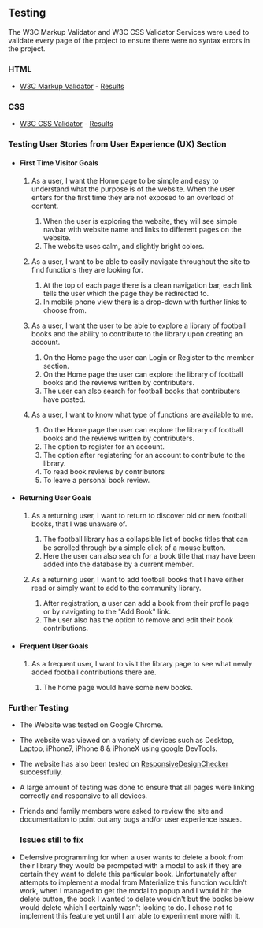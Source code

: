 ## Testing

The W3C Markup Validator and W3C CSS Validator Services were used to validate every page of the project to ensure there were no syntax errors in the project.

### HTML
-   [W3C Markup Validator](https://jigsaw.w3.org/css-validator/#validate_by_input) - [Results](https://github.com/Elippsis007/football_shelf_m3/tree/main/static/images/html_validation)

### CSS
-   [W3C CSS Validator](https://jigsaw.w3.org/css-validator/#validate_by_input) - [Results](https://github.com/Elippsis007/football_shelf_m3/tree/main/static/images/css-validation)

### Testing User Stories from User Experience (UX) Section

-   #### First Time Visitor Goals

    1. As a user, I want the Home page to be simple and easy to understand what the purpose is of the website. When the user enters for the first time they are not exposed to an overload of content.
    
        1. When the user is exploring the website, they will see simple navbar with website name and links to different pages on the website.
        2. The website uses calm, and slightly bright colors.
            
    2. As a user, I want to be able to easily navigate throughout the site to find functions they are looking for.
        
        1. At the top of each page there is a clean navigation bar, each link tells the user which the page they be redirected to.
        2. In mobile phone view there is a drop-down with further links to choose from.
                
    3. As a user, I want the user to be able to explore a library of football books and the ability to contribute to the library upon creating an account.
   
        1. On the Home page the user can Login or Register to the member section. 
        2. On the Home page the user can explore the library of football books and the reviews written by contributers.
        3. The user can also search for football books that contributers have posted.
      
    4. As a user, I want to know what type of functions are available to me.
    
        1. On the Home page the user can explore the library of football books and the reviews written by contributers.
        2. The option to register for an account.
        3. The option after registering for an account to contribute to the library.
        4. To read book reviews by contributors
        5. To leave a personal book review.
        
-   #### Returning User Goals

    1. As a returning user, I want to return to discover old or new football books, that I was unaware of.

        1. The football library has a collapsible list of books titles that can be scrolled through by a simple click of a mouse button.
        2. Here the user can also search for a book title that may have been added into the database by a current member.   
        
    2. As a returning user, I want to add football books that I have either read or simply want to add to the community library.
    
        1. After registration, a user can add a book from their profile page or by navigating to the "Add Book" link.
        2. The user also has the option to remove and edit their book contributions.
        
-   #### Frequent User Goals

    1. As a frequent user, I want to visit the library page to see what newly added football contributions there are.
        
        1. The home page would have some new books.

   ### Further Testing

-  The Website was tested on Google Chrome.
-  The website was viewed on a variety of devices such as Desktop, Laptop, iPhone7, iPhone 8 & iPhoneX using google DevTools.
-  The website has also been tested on <a href="https://responsivedesignchecker.com/">ResponsiveDesignChecker</a> successfully.
-  A large amount of testing was done to ensure that all pages were linking correctly and responsive to all devices.
-  Friends and family members were asked to review the site and documentation to point out any bugs and/or user experience issues.

   ### Issues still to fix
-  Defensive programming for when a user wants to delete a book from their library they would be prompeted with a modal to ask if they are certain they want to delete this particular book. Unfortunately after attempts to implement a modal from Materialize this function wouldn't work, when I managed to get the modal to popup and I would hit the delete button, the book I wanted to delete wouldn't but the books below would delete which I certainly wasn't looking to do. I chose not to implement this feature yet until I am able to experiment more with it.
